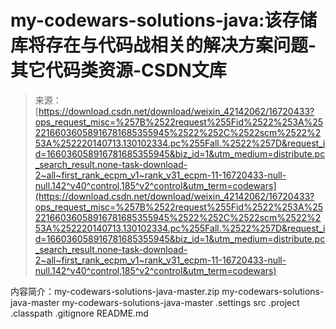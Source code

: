 <!--yml
category: codewars
date: 2022-08-13 11:38:57
-->

# my-codewars-solutions-java:该存储库将存在与代码战相关的解决方案问题-其它代码类资源-CSDN文库

> 来源：[https://download.csdn.net/download/weixin_42142062/16720433?ops_request_misc=%257B%2522request%255Fid%2522%253A%2522166036058916781685355945%2522%252C%2522scm%2522%253A%252220140713.130102334.pc%255Fall.%2522%257D&request_id=166036058916781685355945&biz_id=1&utm_medium=distribute.pc_search_result.none-task-download-2~all~first_rank_ecpm_v1~rank_v31_ecpm-11-16720433-null-null.142^v40^control,185^v2^control&utm_term=codewars](https://download.csdn.net/download/weixin_42142062/16720433?ops_request_misc=%257B%2522request%255Fid%2522%253A%2522166036058916781685355945%2522%252C%2522scm%2522%253A%252220140713.130102334.pc%255Fall.%2522%257D&request_id=166036058916781685355945&biz_id=1&utm_medium=distribute.pc_search_result.none-task-download-2~all~first_rank_ecpm_v1~rank_v31_ecpm-11-16720433-null-null.142^v40^control,185^v2^control&utm_term=codewars)

内容简介：my-codewars-solutions-java-master.zip my-codewars-solutions-java-master my-codewars-solutions-java-master .settings src .project .classpath .gitignore README.md